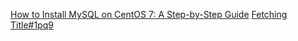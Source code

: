 [How to Install MySQL on CentOS 7: A Step-by-Step Guide](https://www.hostinger.com/tutorials/how-to-install-mysql-on-centos-7)
[Fetching Title#1pq9](https://dev.mysql.com/downloads/)